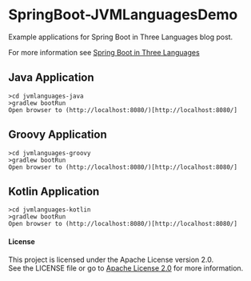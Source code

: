 # SpringBoot-JVMLanguagesDemo
Example applications for Spring Boot in Three Languages blog post.

For more information see [Spring Boot in Three Languages](http://amydegregorio.com/2018/11/28/spring-boot-in-three-languages/)

## Java Application
```
>cd jvmlanguages-java
>gradlew bootRun
Open browser to (http://localhost:8080/)[http://localhost:8080/]
```

## Groovy Application
```
>cd jvmlanguages-groovy
>gradlew bootRun
Open browser to (http://localhost:8080/)[http://localhost:8080/]
```

## Kotlin Application
```
>cd jvmlanguages-kotlin
>gradlew bootRun
Open browser to (http://localhost:8080/)[http://localhost:8080/]
```

#### License

This project is licensed under the Apache License version 2.0.  
See the LICENSE file or go to [Apache License 2.0](https://www.apache.org/licenses/LICENSE-2.0) for more information. 